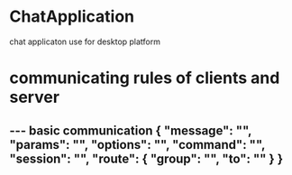 # ChatApplication
chat applicaton use for desktop platform

# communicating rules of clients and server
--- basic communication
{
    "message": "",
    "params": "",
    "options": "",
    "command": "",
    "session": "",
    "route": {
        "group": "",
        "to": ""
    }
}
---


